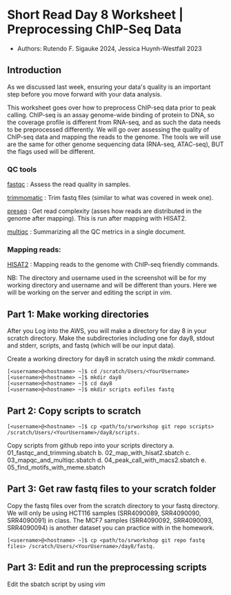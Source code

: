 # Short Read Day 8 Worksheet | Preprocessing ChIP-Seq Data
- Authors: Rutendo F. Sigauke 2024, Jessica Huynh-Westfall 2023

## Introduction

As we discussed last week, ensuring your data's quality is an important step before you move forward with your data analysis.

This worksheet goes over how to preprocess ChIP-seq data prior to peak calling. ChIP-seq is an assay genome-wide binding of protein to DNA, so the coverage profile is different from RNA-seq,
and as such the data needs to be preprocessed differently. 
We will go over assessing the quality of ChIP-seq data and mapping the reads to the genome. The tools we will use are the same for other genome sequencing data (RNA-seq, ATAC-seq), BUT the flags used will be different. 

### QC tools
[fastqc](https://www.bioinformatics.babraham.ac.uk/projects/fastqc/) : Assess the read quality in samples.

[trimmomatic](http://www.usadellab.org/cms/?page=trimmomatic) : Trim fastq files (similar to what was covered in week one).

[preseq](https://preseq.readthedocs.io/en/latest/) : Get read complexity (asses how reads are distributed in the genome after mapping). This is run after mapping with HISAT2.

[multiqc](https://multiqc.info/) : Summarizing all the QC metrics in a single document.

### Mapping reads:
[HISAT2](https://daehwankimlab.github.io/hisat2/) : Mapping reads to the genome with ChIP-seq friendly commands. 

NB: The directory and username used in the screenshot will be for my working directory and username and will be different than yours. Here we will be working on the server and editing the script in *vim*.


## Part 1: Make working directories

After you Log into the AWS, you will make a directory for day 8 in your scratch directory. Make the subdirectories including one for day8, stdout and stderr, scripts, and fastq (which will be our input data). 

Create a working directory for day8 in scratch using the *mkdir* command.

```
[<username>@<hostname> ~]$ cd /scratch/Users/<YourUsername>
[<username>@<hostname> ~]$ mkdir day8
[<username>@<hostname> ~]$ cd day8
[<username>@<hostname> ~]$ mkdir scripts eofiles fastq 
```

## Part 2: Copy scripts to scratch

```
[<username>@<hostname> ~]$ cp <path/to/srworkshop git repo scripts> /scratch/Users/<YourUsername>/day8/scripts.
```

Copy scripts from github repo into your scripts directory
   a. 01_fastqc_and_trimming.sbatch
   b. 02_map_with_hisat2.sbatch
   c. 03_mapqc_and_multiqc.sbatch
   d. 04_peak_call_with_macs2.sbatch
   e. 05_find_motifs_with_meme.sbatch

## Part 3: Get raw fastq files to your scratch folder

Copy the fastq files over from the scratch directory to your fastq directory. We will only be using HCT116 samples (SRR4090089, SRR4090090, SRR4090091) in class. The MCF7 samples (SRR4090092, SRR4090093, SRR4090094) is another dataset you can practice with in the homework.

```
[<username>@<hostname> ~]$ cp <path/to/srworkshop git repo fastq files> /scratch/Users/<YourUsername>/day8/fastq.
```
## Part 3: Edit and run the preprocessing scripts

Edit the sbatch script by using *vim <script>* to open a text editor on your sbatch script. Type *i* to toggle into edit/insert mode. 

Similar to the previous exercises you will need to change the job name, user email, and the standard output and error log directories. Change the *–job-name=<JOB ID>* to a name related to the job you will be running, for example, ‘01_trim_fastqc’. Additionally, you will want to change the *mail-user=<YOUR_EMAIL>* to your email, as well as the path to your eofiles directory for the standard output (*--output*) and error log (*--error*). The *%x* will be replaced by your *-job-name* and the *%j* will be replaced by the job id that will be assigned by the job manager when you run your sbatch script.

### Step 1: QC and preprocess samples

- *cd* into your scripts directory. Edit and run `01_fastqc_and_trimming.sbatch` script. The preprocessing will run *TRIMMOMATIC* and *fastQC* on the fastq file.

### Step 2: Map trimmed reads to reference genome

- Edit and run the `02_map_with_hisat2.sbatch` script.

- In this script we will align reads to the reference genome using *HISAT2*. The main difference between mapping ChIP-seq reads to the genome is that we do not have to use the splice alignment. This feature is turned off using *--no-spliced-alignment* flag. The alignment output is bam files and alignment summary (reported if *--new-summary* flag is used). 

  - Note: The map statistics are being outputted into the QC folder (*${QC}/hisat_mapstats*), while the bam files go into the BAM folder.

### Step 3: Map quality and summary of QC

- Edit and run the `03_mapqc_and_multiqc.sbatch` script.

- Once the alignment is complete, we can assess mapped read distribution on the genome using *preseq*. Preseq estimates a library's complexity and how many additional unique reads are sequenced with an increasing total read count.

  - Note: The output is going into the QC folder as well (*${QC}/preseq*).

- Lastly, we can summarize all the QC output using *multiqc*. This tool summarizes all the QC metrics within a specified folder and shows all the samples summarized side by side. As shown below, the command for running multiqc only requires the folder that the program will summarize over (i.e. the *${QC}* folder). 

### Step 4: MACS to call peaks

To study DNA enrichment assays such as ChIP-seq and ATAC-seq, we are introducing the analysis method, Model-based Analysis of ChIP-Seq (MACS). This method enables us to identify transcription factor binding sites and significant DNA read coverage through a combination of gene orientation and sequencing tag position.

1. Edit and run the d9_macs.sbatch. This script has multiple section that is detail out in the worksheet Day8_macs_worksheet.pdf. In addition to calling peaks with and without controls, the script also includes intersecting with blacklist regions. 

2. Pull the output peak files from the run into IGV to see the difference between all the different called regions from the run. For more information on what you should consider for parameters see the worksheet Day8_macs_worksheet.pdf. Use the homework for some thoughts to consider when looking at peak-centric data.

## Part 3: Bedtools
Annotation files are critical for downstream sequencing analysis, and text file manipulation and Bedtools are both very useful ways to work with them.

Follow the Day8_Bedtools_worksheet.docx now.
